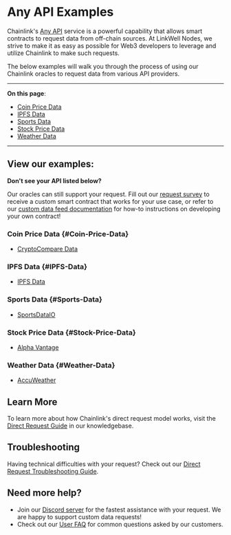 # Any API Examples 
Chainlink's [Any API](https://docs.chain.link/any-api/introduction) service is a powerful capability that allows smart contracts to request data from off-chain sources. At LinkWell Nodes, we strive to make it as easy as possible for Web3 developers to leverage and utilize Chainlink to make such requests. 

The below examples will walk you through the process of using our Chainlink oracles to request data from various API providers.

---

**On this page**:

* [Coin Price Data](#Coin-Price-Data)
* [IPFS Data](#IPFS-Data)
* [Sports Data](#Sports-Data)
* [Stock Price Data](#Stock-Price-Data)
* [Weather Data](#Weather-Data)

---

## View our examples:

**Don't see your API listed below?** 

Our oracles can still support your request. Fill out our [request survey](https://linkwellnodes.io/Getting-Started.html) to receive a custom smart contract that works for your use case, or refer to our [custom data feed documentation](/services/direct-request-jobs/Jobs-and-Pricing) for how-to instructions on developing your own contract! 

### Coin Price Data {#Coin-Price-Data}
* [CryptoCompare Data](/services/direct-request-jobs/examples/coin-price-data/CryptoCompare.md)

### IPFS Data {#IPFS-Data}
* [IPFS Data](/services/direct-request-jobs/examples/ipfs-data/IPFS.md)

### Sports Data {#Sports-Data}
* [SportsDataIO](/services/direct-request-jobs/examples/sports-data/SportsDataIO.md)

### Stock Price Data {#Stock-Price-Data}
* [Alpha Vantage](/services/direct-request-jobs/examples/stock-price-data/Alpha-Vantage.md)

### Weather Data {#Weather-Data}
* [AccuWeather](/services/direct-request-jobs/examples/weather-data/AccuWeather.md)

## Learn More

To learn more about how Chainlink's direct request model works, visit the [Direct Request Guide](/knowledgebase/Direct-Request-Guide) in our knowledgebase.

## Troubleshooting

Having technical difficulties with your request? Check out our [Direct Request Troubleshooting Guide](/knowledgebase/faq/Chainlink-Users#direct-request-job-troubleshooting).

## Need more help?
* Join our [Discord server](https://discord.gg/AJ66pRz4) for the fastest assistance with your request. We are happy to support custom data requests!
* Check out our [User FAQ](/knowledgebase/faq/Chainlink-Users "FAQ - Chainlink Data Consumers") for common questions asked by our customers.